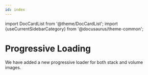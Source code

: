 ```yaml
---
id: index
---
```


import DocCardList from '@theme/DocCardList';
import {useCurrentSidebarCategory} from '@docusaurus/theme-common';

# Progressive Loading

We have added a new progressive loader for both stack and volume images.

<DocCardList items={useCurrentSidebarCategory().items}/>
